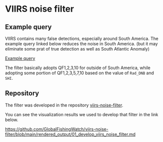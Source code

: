 # VIIRS noise filter

## Example query

VIIRS contains many false detections, especially around South America. The example query linked below reduces the noise in South America. (but it may eliminate some prat of true detection as well as South Atlantic Anomaly)

[Example query](https://github.com/GlobalFishingWatch/viirs-noise-filter/blob/main/code/get_viirs_without_noise.sql)

The filter basically adopts QF1,2,3,10 for outside of South America, while adopting some portion of QF1,2,3,5,7,10 based on the value of `Rad_DNB` and `SHI`.

## Repository

The filter was developed in the repository [viirs-noise-filter](https://github.com/GlobalFishingWatch/viirs-noise-filter).

You can see the visualization results we used to develop that filter in the link below.

https://github.com/GlobalFishingWatch/viirs-noise-filter/blob/main/rendered_output/01_develop_viirs_noise_filter.md
